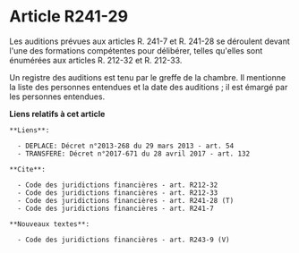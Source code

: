 # Article R241-29

Les auditions prévues aux articles R. 241-7 et R. 241-28 se déroulent devant l'une des formations compétentes pour délibérer,
telles qu'elles sont énumérées aux articles R. 212-32 et R. 212-33.

Un registre des auditions est tenu par le greffe de la chambre. Il mentionne la liste des personnes entendues et la date des
auditions ; il est émargé par les personnes entendues.

**Liens relatifs à cet article**

	**Liens**:

	  - DEPLACE: Décret n°2013-268 du 29 mars 2013 - art. 54
	  - TRANSFERE: Décret n°2017-671 du 28 avril 2017 - art. 132

	**Cite**:

	  - Code des juridictions financières - art. R212-32
	  - Code des juridictions financières - art. R212-33
	  - Code des juridictions financières - art. R241-28 (T)
	  - Code des juridictions financières - art. R241-7

	**Nouveaux textes**:

	  - Code des juridictions financières - art. R243-9 (V)
